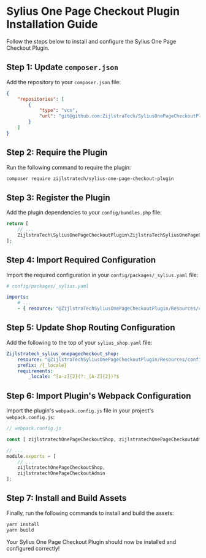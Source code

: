 # Sylius One Page Checkout Plugin Installation Guide

Follow the steps below to install and configure the Sylius One Page Checkout Plugin.

## Step 1: Update `composer.json`

Add the repository to your `composer.json` file:

```json
{
    "repositories": [
        {
            "type": "vcs",
            "url": "git@github.com:ZijlstraTech/SyliusOnePageCheckoutPlugin.git"
        }
    ]
}
```

## Step 2: Require the Plugin

Run the following command to require the plugin:

```bash
composer require zijlstratech/sylius-one-page-checkout-plugin
```

## Step 3: Register the Plugin

Add the plugin dependencies to your `config/bundles.php` file:

```php
return [
    // ...
    ZijlstraTech\SyliusOnePageCheckoutPlugin\ZijlstraTechSyliusOnePageCheckoutPlugin::class => ['all' => true],
];
```

## Step 4: Import Required Configuration

Import the required configuration in your `config/packages/_sylius.yaml` file:

```yaml
# config/packages/_sylius.yaml

imports:
    # ...
    - { resource: "@ZijlstraTechSyliusOnePageCheckoutPlugin/Resources/config/config.yml" }
```

## Step 5: Update Shop Routing Configuration

Add the following to the top of your `sylius_shop.yaml` file:

```yaml
Zijlstratech_sylius_onepagecheckout_shop:
    resource: "@ZijlstraTechSyliusOnePageCheckoutPlugin/Resources/config/shop_routing.yml"
    prefix: /{_locale}
    requirements:
        _locale: ^[a-z]{2}(?:_[A-Z]{2})?$
```

## Step 6: Import Plugin's Webpack Configuration

Import the plugin's `webpack.config.js` file in your project's `webpack.config.js`:

```javascript
// webpack.config.js

const [ zijlstratechOnePageCheckoutShop, zijlstratechOnePageCheckoutAdmin ] = require('./vendor/zijlstratech/sylius-one-page-checkout-plugin/webpack.config.js');

// ...
module.exports = [
    // ...
    zijlstratechOnePageCheckoutShop, 
    zijlstratechOnePageCheckoutAdmin
];
```

## Step 7: Install and Build Assets

Finally, run the following commands to install and build the assets:

```bash
yarn install
yarn build
```

Your Sylius One Page Checkout Plugin should now be installed and configured correctly!

